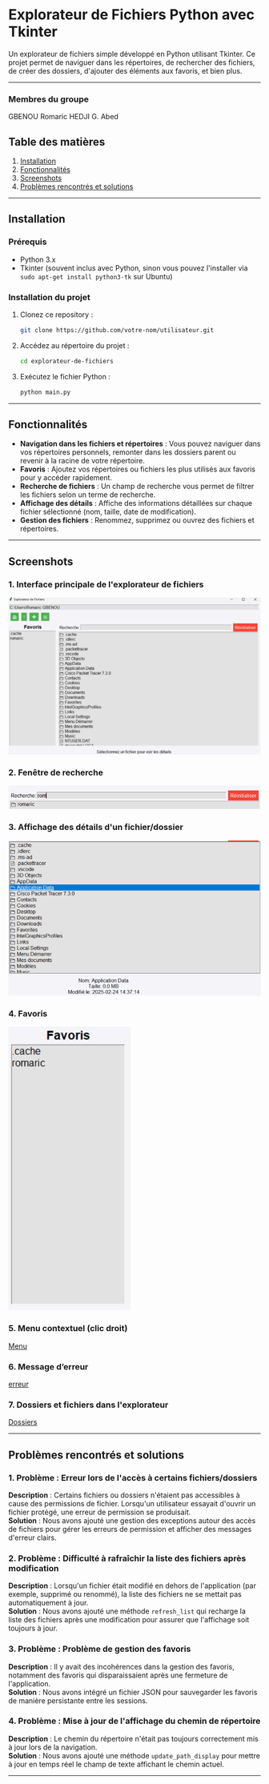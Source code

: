
# Explorateur de Fichiers Python avec Tkinter

Un explorateur de fichiers simple développé en Python utilisant Tkinter. Ce projet permet de naviguer dans les répertoires, de rechercher des fichiers, de créer des dossiers, d'ajouter des éléments aux favoris, et bien plus.

---

### Membres du groupe
GBENOU Romaric
HEDJI G. Abed
## Table des matières

1. [Installation](#installation)
2. [Fonctionnalités](#fonctionnalités)
3. [Screenshots](#screenshots)
4. [Problèmes rencontrés et solutions](#problèmes-rencontrés-et-solutions)

---

## Installation

### Prérequis
- Python 3.x
- Tkinter (souvent inclus avec Python, sinon vous pouvez l'installer via `sudo apt-get install python3-tk` sur Ubuntu)
  
### Installation du projet
1. Clonez ce repository :
   ```bash
   git clone https://github.com/votre-nom/utilisateur.git
   ```
2. Accédez au répertoire du projet :
   ```bash
   cd explorateur-de-fichiers
   ```
3. Exécutez le fichier Python :
   ```bash
   python main.py
   ```

---

## Fonctionnalités

- **Navigation dans les fichiers et répertoires** : Vous pouvez naviguer dans vos répertoires personnels, remonter dans les dossiers parent ou revenir à la racine de votre répertoire.
- **Favoris** : Ajoutez vos répertoires ou fichiers les plus utilisés aux favoris pour y accéder rapidement.
- **Recherche de fichiers** : Un champ de recherche vous permet de filtrer les fichiers selon un terme de recherche.
- **Affichage des détails** : Affiche des informations détaillées sur chaque fichier sélectionné (nom, taille, date de modification).
- **Gestion des fichiers** : Renommez, supprimez ou ouvrez des fichiers et répertoires.

---

## Screenshots

### 1. Interface principale de l'explorateur de fichiers
![Interface principale](screenshot1.png)

### 2. Fenêtre de recherche
![Fenêtre de recherche](screenshot2.png)

### 3. Affichage des détails d'un fichier/dossier
![Détails](screenshot3.png)

### 4. Favoris
![favoris](screenshot4.png)

### 5. Menu contextuel (clic droit)
[Menu](images/screenshot5.png)

### 6. Message d’erreur
[erreur](screenshot6.png)

### 7. Dossiers et fichiers dans l'explorateur
[Dossiers](screenshot7.png)

---

## Problèmes rencontrés et solutions

### 1. Problème : **Erreur lors de l'accès à certains fichiers/dossiers**  
**Description** : Certains fichiers ou dossiers n'étaient pas accessibles à cause des permissions de fichier. Lorsqu'un utilisateur essayait d'ouvrir un fichier protégé, une erreur de permission se produisait.  
**Solution** : Nous avons ajouté une gestion des exceptions autour des accès de fichiers pour gérer les erreurs de permission et afficher des messages d'erreur clairs.

### 2. Problème : **Difficulté à rafraîchir la liste des fichiers après modification**  
**Description** : Lorsqu'un fichier était modifié en dehors de l'application (par exemple, supprimé ou renommé), la liste des fichiers ne se mettait pas automatiquement à jour.  
**Solution** : Nous avons ajouté une méthode `refresh_list` qui recharge la liste des fichiers après une modification pour assurer que l'affichage soit toujours à jour.

### 3. Problème : **Problème de gestion des favoris**  
**Description** : Il y avait des incohérences dans la gestion des favoris, notamment des favoris qui disparaissaient après une fermeture de l'application.  
**Solution** : Nous avons intégré un fichier JSON pour sauvegarder les favoris de manière persistante entre les sessions.

### 4. Problème : **Mise à jour de l'affichage du chemin de répertoire**  
**Description** : Le chemin du répertoire n'était pas toujours correctement mis à jour lors de la navigation.  
**Solution** : Nous avons ajouté une méthode `update_path_display` pour mettre à jour en temps réel le champ de texte affichant le chemin actuel.

---


